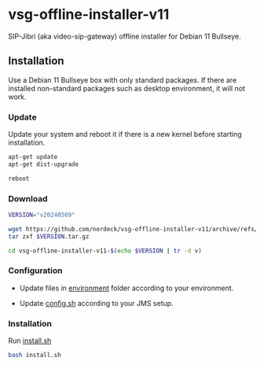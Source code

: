 # vsg-offline-installer-v11

SIP-Jibri (aka video-sip-gateway) offline installer for Debian 11 Bullseye.

## Installation

Use a Debian 11 Bullseye box with only standard packages. If there are installed
non-standard packages such as desktop environment, it will not work.

### Update

Update your system and reboot it if there is a new kernel before starting
installation.

```bash
apt-get update
apt-get dist-upgrade

reboot
```

### Download

```bash
VERSION="v20240509"

wget https://github.com/nordeck/vsg-offline-installer-v11/archive/refs/tags/$VERSION.tar.gz
tar zxf $VERSION.tar.gz

cd vsg-offline-installer-v11-$(echo $VERSION | tr -d v)
```

### Configuration

- Update files in [environment](./environment) folder according to your
  environment.

- Update [config.sh](./config.sh) according to your JMS setup.

### Installation

Run [install.sh](./install.sh)

```bash
bash install.sh
```
